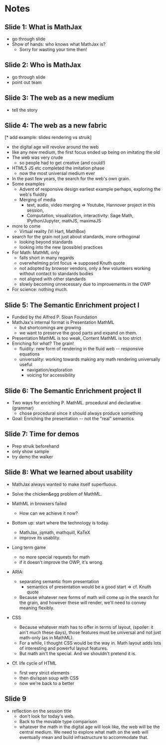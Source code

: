 

# Notes


## Slide 1: What is MathJax

* go through slide
* Show of hands: who knows what MathJax is?
  * Sorry for wasting your time then!

## Slide 2: Who is MathJax

* go through slide
* point out team

## Slide 3: The web as a new medium

* tell the story

## Slide 4: The web as a new fabric

[* add example: slides rendering vs struik]

* the digital age will revolve around the web
* like any new medium, the first focus ended up being on imitating the old
* The web was very crude
  * so people had to get creative (and could!)
* HTML5 JS etc completed the imitation phase
  * now the most universal medium ever
* In the past few years, the search for the web's own grain.
* Some examples
  * Advent of responsive design earliest example perhaps, exploring the web's fluidity
  * Merging of media
    * text, audio, video merging => Youtube, Hannover project in this session,
    * Computation, visualization, interactivity: Sage Math, IPython/Jupyter, mathJS, maximaJS
* more to come
  * Virtual reality (Vi Hart, MathBox)
* search for the grain not just about standards, more orthogonal
  * looking beyond standards
  * looking into the new (possible) practices
* For Math: MathML only
  * falls short in many regards
  * overwhelming print focus => supposed Knuth quote
  * not adopted by browser vendors, only a few volunteers working without contact to standards bodies
  * not aligned with other standards
  * slowly becoming unnecessary due to improvements in the OWP
* For science: nothing much.

## Slide 5: The Semantic Enrichment project I

* Funded by the Alfred P. Sloan Foundation
* MathJax's internal format is Presentation MathML
  * but shortcomings are growing
  * we want to preserve the good parts and expand on them.
* Presentation MathML is too weak, Content MathML is too strict
* Enriching for what? The grain!
  * fluidity: new form of rendering in the fluid web -- responsive equations
  * universality:  working towards making any math rendering universally useful
    * navigation/exploration
    * voicing for accessibility

## Slide 6: The Semantic Enrichment project II

* Two ways for enriching P. MathML. procedural and declarative (grammar)
  * chose procedural since it should always produce something
* Goal: Enriching the presentation -- not the "real" semantics


## Slide 7: Time for demos

* Prep struik beforehand
* only show sample
* try demo the walker


## Slide 8: What we learned about usability

*  MathJax always wanted to make itself superfluous.
  * Solve the chicken&egg problem of MathML.
* MathML in browsers failed
  * How can we achieve it now?
* Bottom up: start where the technology is today.
  * MathJax, jqmath, mathquill, KaTeX
  * improve its usablity.
* Long term game
  * no more special requests for math
  * if it doesn't improve the OWP, it's wrong.
* ARIA:
  * separating semantic from presentation
    * semantics of presentation would be a good start => cf. Knuth quote
  * Because whatever new forms of math will come up in the search for the grain, and however these will render, we'll need to convey meaning flexibly.
* CSS
  * Because whatever math has to offer in terms of layout, (spoiler: it ain't much these days), those features must be universal and not just math-only (as in MathML).
  * For a while, I thought CSS would be the way in. Math layout adds lots of interesting and powerful layout features.
  * But math ain't the special. And we shouldn't pretend it is.

* Cf. life cycle of HTML
  * first very strict elements
  * then div/span soup with CSS
  * now we're back to a better

## Slide 9

* reflection on the session title
  * don't look for today's web.
  * Back to the movable type comparison
  * whatever the math in the digital age will look like, the web will be the central medium. We need to explore what math on the web will eventually mean and build infrastructure to accommodate that.
